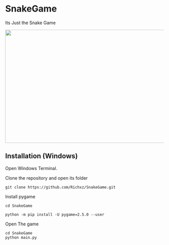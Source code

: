 # SnakeGame
Its Just the Snake Game
<p align=center>
  <img height=360 width=710 src="https://github.com/Richxz/SnakeGame/blob/main/preview/SnakeGame.png">
</p>

## Installation (Windows)

Open Windows Terminal.

Clone the repository and open its folder
```
git clone https://github.com/Richxz/SnakeGame.git
```
Install pygame
```
cd SnakeGame
```
```
python -m pip install -U pygame=2.5.0 --user
```
Open The game
```
cd SnakeGame
python main.py
```
